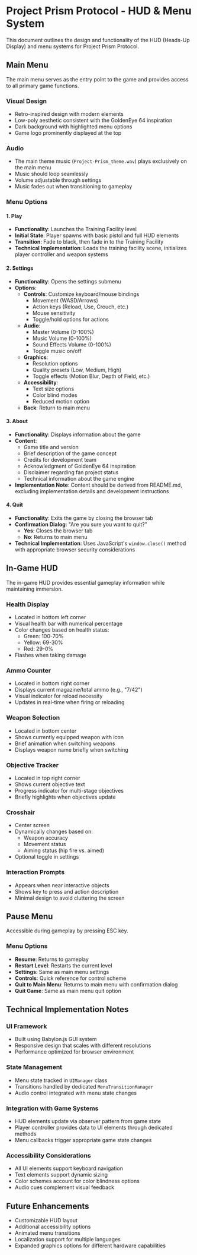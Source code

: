 # Project Prism Protocol - HUD & Menu System

This document outlines the design and functionality of the HUD (Heads-Up Display) and menu systems for Project Prism Protocol.

## Main Menu

The main menu serves as the entry point to the game and provides access to all primary game functions.

### Visual Design
- Retro-inspired design with modern elements
- Low-poly aesthetic consistent with the GoldenEye 64 inspiration
- Dark background with highlighted menu options
- Game logo prominently displayed at the top

### Audio
- The main theme music (`Project-Prism_theme.wav`) plays exclusively on the main menu
- Music should loop seamlessly
- Volume adjustable through settings
- Music fades out when transitioning to gameplay

### Menu Options

#### 1. Play
- **Functionality**: Launches the Training Facility level
- **Initial State**: Player spawns with basic pistol and full HUD elements
- **Transition**: Fade to black, then fade in to the Training Facility
- **Technical Implementation**: Loads the training facility scene, initializes player controller and weapon systems

#### 2. Settings
- **Functionality**: Opens the settings submenu
- **Options**:
  - **Controls**: Customize keyboard/mouse bindings
    - Movement (WASD/Arrows)
    - Action keys (Reload, Use, Crouch, etc.)
    - Mouse sensitivity
    - Toggle/hold options for actions
  - **Audio**:
    - Master Volume (0-100%)
    - Music Volume (0-100%)
    - Sound Effects Volume (0-100%)
    - Toggle music on/off
  - **Graphics**:
    - Resolution options
    - Quality presets (Low, Medium, High)
    - Toggle effects (Motion Blur, Depth of Field, etc.)
  - **Accessibility**:
    - Text size options
    - Color blind modes
    - Reduced motion option
  - **Back**: Return to main menu

#### 3. About
- **Functionality**: Displays information about the game
- **Content**:
  - Game title and version
  - Brief description of the game concept
  - Credits for development team
  - Acknowledgment of GoldenEye 64 inspiration
  - Disclaimer regarding fan project status
  - Technical information about the game engine
- **Implementation Note**: Content should be derived from README.md, excluding implementation details and development instructions

#### 4. Quit
- **Functionality**: Exits the game by closing the browser tab
- **Confirmation Dialog**: "Are you sure you want to quit?"
  - **Yes**: Closes the browser tab
  - **No**: Returns to main menu
- **Technical Implementation**: Uses JavaScript's `window.close()` method with appropriate browser security considerations

## In-Game HUD

The in-game HUD provides essential gameplay information while maintaining immersion.

### Health Display
- Located in bottom left corner
- Visual health bar with numerical percentage
- Color changes based on health status:
  - Green: 100-70%
  - Yellow: 69-30%
  - Red: 29-0%
- Flashes when taking damage

### Ammo Counter
- Located in bottom right corner
- Displays current magazine/total ammo (e.g., "7/42")
- Visual indicator for reload necessity
- Updates in real-time when firing or reloading

### Weapon Selection
- Located in bottom center
- Shows currently equipped weapon with icon
- Brief animation when switching weapons
- Displays weapon name briefly when switching

### Objective Tracker
- Located in top right corner
- Shows current objective text
- Progress indicator for multi-stage objectives
- Briefly highlights when objectives update

### Crosshair
- Center screen
- Dynamically changes based on:
  - Weapon accuracy
  - Movement status
  - Aiming status (hip fire vs. aimed)
- Optional toggle in settings

### Interaction Prompts
- Appears when near interactive objects
- Shows key to press and action description
- Minimal design to avoid cluttering the screen

## Pause Menu

Accessible during gameplay by pressing ESC key.

### Menu Options
- **Resume**: Returns to gameplay
- **Restart Level**: Restarts the current level
- **Settings**: Same as main menu settings
- **Controls**: Quick reference for control scheme
- **Quit to Main Menu**: Returns to main menu with confirmation dialog
- **Quit Game**: Same as main menu quit option

## Technical Implementation Notes

### UI Framework
- Built using Babylon.js GUI system
- Responsive design that scales with different resolutions
- Performance optimized for browser environment

### State Management
- Menu state tracked in `UIManager` class
- Transitions handled by dedicated `MenuTransitionManager`
- Audio control integrated with menu state changes

### Integration with Game Systems
- HUD elements update via observer pattern from game state
- Player controller provides data to UI elements through dedicated methods
- Menu callbacks trigger appropriate game state changes

### Accessibility Considerations
- All UI elements support keyboard navigation
- Text elements support dynamic sizing
- Color schemes account for color blindness options
- Audio cues complement visual feedback

## Future Enhancements

- Customizable HUD layout
- Additional accessibility options
- Animated menu transitions
- Localization support for multiple languages
- Expanded graphics options for different hardware capabilities
